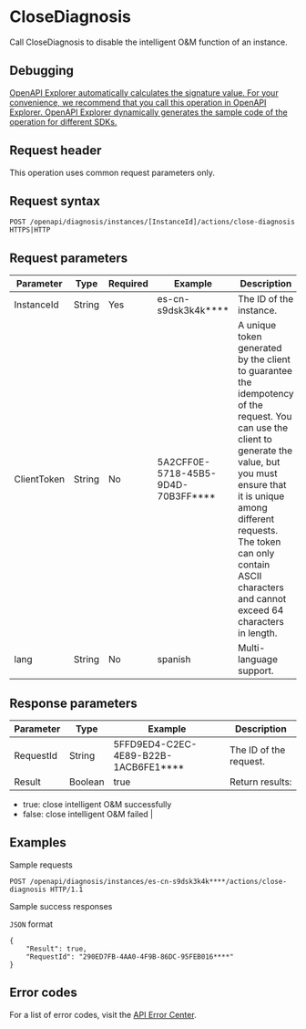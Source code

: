 # CloseDiagnosis

Call CloseDiagnosis to disable the intelligent O&M function of an instance.

## Debugging

[OpenAPI Explorer automatically calculates the signature value. For your convenience, we recommend that you call this operation in OpenAPI Explorer. OpenAPI Explorer dynamically generates the sample code of the operation for different SDKs.](https://api.aliyun.com/#product=elasticsearch&api=CloseDiagnosis&type=ROA&version=2017-06-13)

## Request header

This operation uses common request parameters only.

## Request syntax

```
POST /openapi/diagnosis/instances/[InstanceId]/actions/close-diagnosis HTTPS|HTTP
```

## Request parameters

|Parameter|Type|Required|Example|Description|
|---------|----|--------|-------|-----------|
|InstanceId|String|Yes|es-cn-s9dsk3k4k\*\*\*\*|The ID of the instance. |
|ClientToken|String|No|5A2CFF0E-5718-45B5-9D4D-70B3FF\*\*\*\*|A unique token generated by the client to guarantee the idempotency of the request. You can use the client to generate the value, but you must ensure that it is unique among different requests. The token can only contain ASCII characters and cannot exceed 64 characters in length. |
|lang|String|No|spanish|Multi-language support. |

## Response parameters

|Parameter|Type|Example|Description|
|---------|----|-------|-----------|
|RequestId|String|5FFD9ED4-C2EC-4E89-B22B-1ACB6FE1\*\*\*\*|The ID of the request. |
|Result|Boolean|true|Return results:

-   true: close intelligent O&M successfully
-   false: close intelligent O&M failed |

## Examples

Sample requests

```
POST /openapi/diagnosis/instances/es-cn-s9dsk3k4k****/actions/close-diagnosis HTTP/1.1
```

Sample success responses

`JSON` format

```
{
    "Result": true,
    "RequestId": "290ED7FB-4AA0-4F9B-86DC-95FEB016****"
}
```

## Error codes

For a list of error codes, visit the [API Error Center](https://error-center.alibabacloud.com/status/product/elasticsearch).

